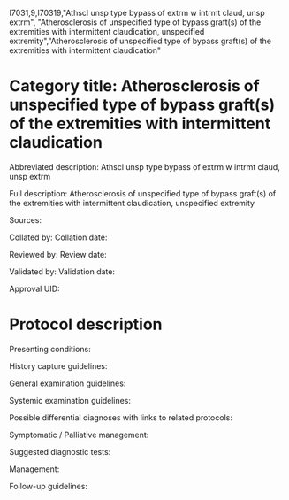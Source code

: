 I7031,9,I70319,"Athscl unsp type bypass of extrm w intrmt claud, unsp extrm", "Atherosclerosis of unspecified type of bypass graft(s) of the extremities with intermittent claudication, unspecified extremity","Atherosclerosis of unspecified type of bypass graft(s) of the extremities with intermittent claudication"
# Category title: Atherosclerosis of unspecified type of bypass graft(s) of the extremities with intermittent claudication

Abbreviated description: Athscl unsp type bypass of extrm w intrmt claud, unsp extrm

Full description: Atherosclerosis of unspecified type of bypass graft(s) of the extremities with intermittent claudication, unspecified extremity

Sources:

Collated by:
Collation date:

Reviewed by:
Review date:

Validated by:
Validation date:

Approval UID:

# Protocol description

Presenting conditions:

History capture guidelines:

General examination guidelines:

Systemic examination guidelines:

Possible differential diagnoses with links to related protocols:

Symptomatic / Palliative management:

Suggested diagnostic tests:

Management:

Follow-up guidelines:
